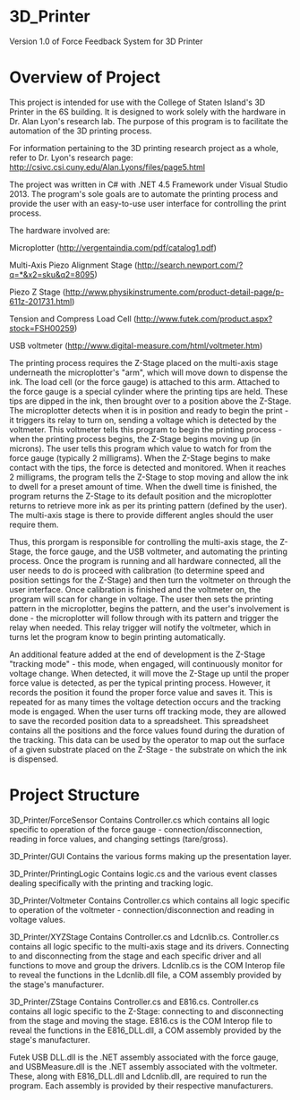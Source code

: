 3D_Printer
==========

Version 1.0 of Force Feedback System for 3D Printer

Overview of Project
==========

This project is intended for use with the College of Staten Island's 3D Printer in the 6S building. It is designed to work 
solely with the hardware in Dr. Alan Lyon's research lab. The purpose of this program is to facilitate the automation of the
3D printing process.

For information pertaining to the 3D printing research project as a whole, refer to Dr. Lyon's research page:
http://csivc.csi.cuny.edu/Alan.Lyons/files/page5.html

The project was written in C# with .NET 4.5 Framework under Visual Studio 2013. The program's sole goals are to automate the
printing process and provide the user with an easy-to-use user interface for controlling the print process. 

The hardware involved are:

Microplotter (http://vergentaindia.com/pdf/catalog1.pdf)

Multi-Axis Piezo Alignment Stage (http://search.newport.com/?q=*&x2=sku&q2=8095)

Piezo Z Stage (http://www.physikinstrumente.com/product-detail-page/p-611z-201731.html)

Tension and Compress Load Cell (http://www.futek.com/product.aspx?stock=FSH00259)

USB voltmeter (http://www.digital-measure.com/html/voltmeter.htm)

The printing process requires the Z-Stage placed on the multi-axis stage underneath the microplotter's "arm", which will move 
down to dispense the ink. The load cell (or the force gauge) is attached to this arm. Attached to the force gauge is a special 
cylinder where the printing tips are held. These tips are dipped in the ink, then brought over to a position above the Z-Stage. 
The microplotter detects when it is in position and ready to begin the print - it triggers its relay to turn on, sending a 
voltage which is detected by the voltmeter. This voltmeter tells this program to begin the printing process - when the printing 
process begins, the Z-Stage begins moving up (in microns). The user tells this program which value to watch for from the force
gauge (typically 2 milligrams). When the Z-Stage begins to make contact with the tips, the force is detected and monitored. When
it reaches 2 milligrams, the program tells the Z-Stage to stop moving and allow the ink to dwell for a preset amount of time.
When the dwell time is finished, the program returns the Z-Stage to its default position and the microplotter returns to 
retrieve more ink as per its printing pattern (defined by the user). The multi-axis stage is there to provide different angles 
should the user require them.

Thus, this prorgam is responsible for controlling the multi-axis stage, the Z-Stage, the force gauge, and the USB voltmeter,
and automating the printing process. Once the program is running and all hardware connected, all the user needs to do is 
proceed with calibration (to determine speed and position settings for the Z-Stage) and then turn the voltmeter on through
the user interface. Once calibration is finished and the voltmeter on, the program will scan for change in voltage. The 
user then sets the printing pattern in the microplotter, begins the pattern, and the user's involvement is done - the
microplotter will follow through with its pattern and trigger the relay when needed. This relay trigger will notify the
voltmeter, which in turns let the program know to begin printing automatically. 

An additional feature added at the end of development is the Z-Stage "tracking mode" - this mode, when engaged, will 
continuously monitor for voltage change. When detected, it will move the Z-Stage up until the proper force value is detected,
as per the typical printing process. However, it records the position it found the proper force value and saves it. This is
repeated for as many times the voltage detection occurs and the tracking mode is engaged. When the user turns off tracking
mode, they are allowed to save the recorded position data to a spreadsheet. This spreadsheet contains all the positions and
the force values found during the duration of the tracking. This data can be used by the operator to map out the surface of
a given substrate placed on the Z-Stage - the substrate on which the ink is dispensed. 

Project Structure
==========

3D_Printer/ForceSensor
Contains Controller.cs which contains all logic specific to operation of the force gauge - connection/disconnection, reading
in force values, and changing settings (tare/gross).

3D_Printer/GUI
Contains the various forms making up the presentation layer. 

3D_Printer/PrintingLogic
Contains logic.cs and the various event classes dealing specifically with the printing and tracking logic.

3D_Printer/Voltmeter
Contains Controller.cs which contains all logic specific to operation of the voltmeter - connection/disconnection and reading
in voltage values.

3D_Printer/XYZStage
Contains Controller.cs and Ldcnlib.cs. Controller.cs contains all logic specific to the multi-axis stage and its drivers. 
Connecting to and disconnecting from the stage and each specific driver and all functions to move and group the drivers. 
Ldcnlib.cs is the COM Interop file to reveal the functions in the Ldcnlib.dll file, a COM assembly provided by the stage's 
manufacturer. 

3D_Printer/ZStage
Contains Controller.cs and E816.cs. Controller.cs contains all logic specific to the Z-Stage: connecting to and disconnecting
from the stage and moving the stage. E816.cs is the COM Interop file to reveal the functions in the E816_DLL.dll, a COM assembly
provided by the stage's manufacturer.

Futek USB DLL.dll is the .NET assembly associated with the force gauge, and USBMeasure.dll is the .NET assembly associated
with the voltmeter. These, along with E816_DLL.dll and Ldcnlib.dll, are required to run the program. Each assembly is provided
by their respective manufacturers.
